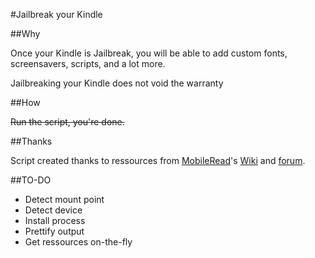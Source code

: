 #Jailbreak your Kindle


##Why

Once your Kindle is Jailbreak, you will be able to add custom fonts, screensavers, scripts, and a lot more.

Jailbreaking your Kindle does not void the warranty

##How

~~Run the script, you're done.~~


##Thanks

Script created thanks to ressources from [MobileRead](http://www.mobileread.com/)'s [Wiki](http://wiki.mobileread.com/) and [forum](http://www.mobileread.com/forums).

##TO-DO

* Detect mount point
* Detect device
* Install process
* Prettify output
* Get ressources on-the-fly